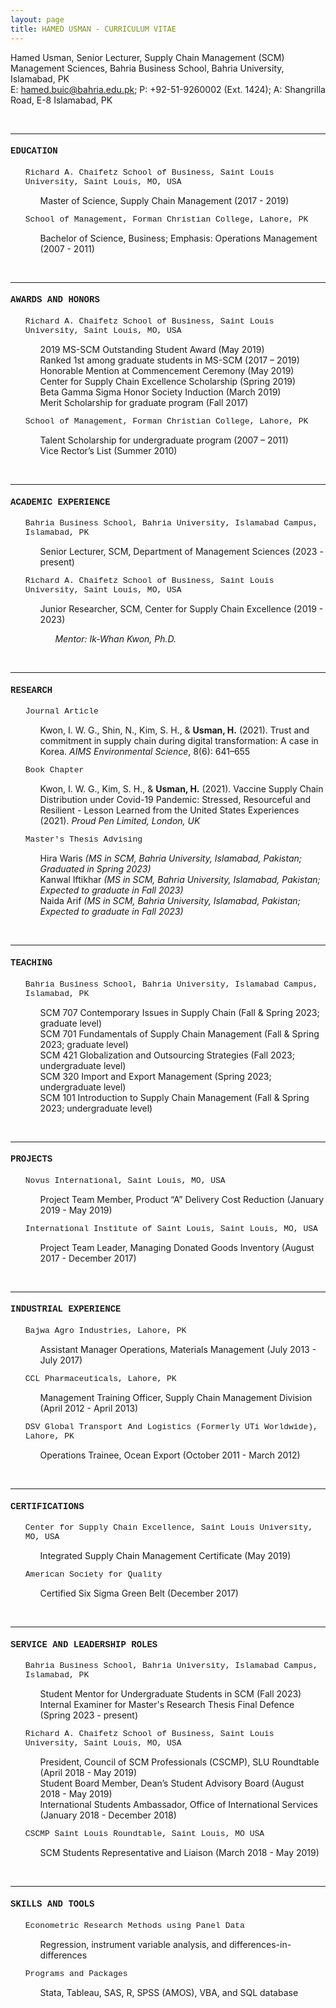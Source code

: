 ```yaml
---
layout: page
title: HAMED USMAN - CURRICULUM VITAE
---
```

Hamed Usman, Senior Lecturer, Supply Chain Management (SCM)<br/>
Management Sciences, Bahria Business School, Bahria University, Islamabad, PK<br/>
E: hamed.buic@bahria.edu.pk; P: +92-51-9260002 (Ext. 1424); A: Shangrilla Road, E-8 Islamabad, PK


<br/>

---


<h4 style="font-family:courier">EDUCATION</h4>

<ul style="list-style-type:none;">
 <a style="font-family:courier; font-size:13px">Richard A. Chaifetz School of Business, Saint Louis University, Saint Louis, MO, USA</a>
  <ul style="list-style-type:none;">
   <li>Master of Science, Supply Chain Management (2017 - 2019)</li>
  </ul>
</ul>

<ul style="list-style-type:none;">
 <a style="font-family:courier; font-size:13px">School of Management, Forman Christian College, Lahore, PK</a>
  <ul style="list-style-type:none;">
   <li>Bachelor of Science, Business; Emphasis: Operations Management (2007 - 2011)</li>
  </ul>
</ul>


<br/>

---


<h4 style="font-family:courier">AWARDS AND HONORS</h4>
 <ul style="list-style-type:none;">
  <a style="font-family:courier; font-size:13px">Richard A. Chaifetz School of Business, Saint Louis University, Saint Louis, MO, USA</a>
   <ul style="list-style-type:none;">
    <li>2019 MS-SCM Outstanding Student Award (May 2019)</li>
    <li>Ranked 1st among graduate students in MS-SCM (2017 – 2019)</li>
    <li>Honorable Mention at Commencement Ceremony (May 2019)</li>
    <li>Center for Supply Chain Excellence Scholarship (Spring 2019)</li>
    <li>Beta Gamma Sigma Honor Society Induction (March 2019)</li>
    <li>Merit Scholarship for graduate program (Fall 2017)</li>
   </ul>
 </ul>

  <ul style="list-style-type:none;">
   <a style="font-family:courier; font-size:13px">School of Management, Forman Christian College, Lahore, PK</a>
    <ul style="list-style-type:none;">
     <li>Talent Scholarship for undergraduate program (2007 – 2011)</li>
     <li>Vice Rector’s List (Summer 2010)</li>
    </ul>
  </ul>


<br/>

---


<h4 style="font-family:courier">ACADEMIC EXPERIENCE</h4>

<ul style="list-style-type:none;">
 <a style="font-family:courier; font-size:13px">Bahria Business School, Bahria University, Islamabad Campus, Islamabad, PK</a>
  <ul style="list-style-type:none;">
   <li>Senior Lecturer, SCM, Department of Management Sciences (2023 - present)</li>
  </ul>
</ul>

<ul style="list-style-type:none;">
 <a style="font-family:courier; font-size:13px">Richard A. Chaifetz School of Business, Saint Louis University, Saint Louis, MO, USA</a>
  <ul style="list-style-type:none;">
   <li>Junior Researcher, SCM, Center for Supply Chain Excellence (2019 - 2023)</li>
    <ul style="list-style-type:none;"><i>Mentor: Ik-Whan Kwon, Ph.D.</i>
    </ul>
  </ul>
</ul>


<br/>

---


<h4 style="font-family:courier">RESEARCH</h4>
  
  <ul style="list-style-type:none;"><a style="font-family:courier; font-size:13px">Journal Article</a>
   <ul style="list-style-type:none;"><li>Kwon, I. W. G., Shin, N., Kim, S. H., & <b>Usman, H.</b> (2021). Trust and commitment in supply chain during digital transformation: A case in Korea. <i>AIMS Environmental Science</i>, 8(6): 641–655</li></ul>
  </ul>

 <ul style="list-style-type:none;"><a style="font-family:courier; font-size:13px">Book Chapter</a>
  <ul style="list-style-type:none;"><li>Kwon, I. W. G., Kim, S. H., & <b>Usman, H.</b> (2021). Vaccine Supply Chain Distribution under Covid-19 Pandemic: Stressed, Resourceful and Resilient - Lesson Learned from the United States Experiences (2021). <i>Proud Pen Limited, London, UK</i></li>
  </ul>
 </ul>

  <ul style="list-style-type:none;"><a style="font-family:courier; font-size:13px">Master's Thesis Advising</a>
    <ul style="list-style-type:none;">
     <li>Hira Waris <i>(MS in SCM, Bahria University, Islamabad, Pakistan; Graduated in Spring 2023)</i></li>
      <!--<ul style="list-style-type:none;"><li>- Thesis Title: <i>The relationship between inventory leanness, dynamism, and sustainability of firms: In context of US-based clean 200 companies</i></li></ul>-->
     <li>Kanwal Iftikhar <i>(MS in SCM, Bahria University, Islamabad, Pakistan; Expected to graduate in Fall 2023)</i></li>
     <li>Naida Arif <i>(MS in SCM, Bahria University, Islamabad, Pakistan; Expected to graduate in Fall 2023)</i></li>
    </ul>
  </ul>


<br/>

---


<h4 style="font-family:courier">TEACHING</h4>
 <ul style="list-style-type:none;">
  <a style="font-family:courier; font-size:13px">Bahria Business School, Bahria University, Islamabad Campus, Islamabad, PK</a>
   <ul style="list-style-type:none;">
    <li>SCM 707 Contemporary Issues in Supply Chain (Fall & Spring 2023; graduate level)</li>
    <li>SCM 701 Fundamentals of Supply Chain Management (Fall & Spring 2023; graduate level)</li>
    <li>SCM 421 Globalization and Outsourcing Strategies (Fall 2023; undergraduate level)</li>
    <li>SCM 320 Import and Export Management (Spring 2023; undergraduate level)</li>
    <li>SCM 101 Introduction to Supply Chain Management (Fall & Spring 2023; undergraduate level)</li>
   </ul>
 </ul>


<br/>

---


<h4 style="font-family:courier">PROJECTS</h4>

 <ul style="list-style-type:none;">
  <a style="font-family:courier; font-size:13px">Novus International, Saint Louis, MO, USA</a>
   <ul style="list-style-type:none;">
    <li>Project Team Member, Product “A” Delivery Cost Reduction (January 2019 - May 2019)</li>
   </ul> 
 </ul>

 <ul style="list-style-type:none;">
  <a style="font-family:courier; font-size:13px">International Institute of Saint Louis, Saint Louis, MO, USA</a>
   <ul style="list-style-type:none;">
    <li>Project Team Leader, Managing Donated Goods Inventory (August 2017 - December 2017)</li>
   </ul>
 </ul>


<br/>

---


<h4 style="font-family:courier">INDUSTRIAL EXPERIENCE</h4>

 <ul style="list-style-type:none;">
  <a style="font-family:courier; font-size:13px">Bajwa Agro Industries, Lahore, PK</a>
   <ul style="list-style-type:none;">
    <li>Assistant Manager Operations, Materials Management (July 2013 - July 2017)</li>
   </ul>
 </ul>

  <ul style="list-style-type:none;">
  <a style="font-family:courier; font-size:13px">CCL Pharmaceuticals, Lahore, PK</a>
   <ul style="list-style-type:none;">
    <li>Management Training Officer, Supply Chain Management Division (April 2012 - April 2013)</li>
   </ul>
 </ul>

 <ul style="list-style-type:none;">
  <a style="font-family:courier; font-size:13px">DSV Global Transport And Logistics (Formerly UTi Worldwide), Lahore, PK</a>
   <ul style="list-style-type:none;">
    <li>Operations Trainee, Ocean Export (October 2011 - March 2012)</li>
   </ul>
 </ul>


<br/>

---


<h4 style="font-family:courier">CERTIFICATIONS</h4>

 <ul style="list-style-type:none;">
  <a style="font-family:courier; font-size:13px">Center for Supply Chain Excellence, Saint Louis University, MO, USA</a>
   <ul style="list-style-type:none;">
    <li>Integrated Supply Chain Management Certificate (May 2019)</li>
   </ul>
 </ul>

  <ul style="list-style-type:none;">
  <a style="font-family:courier; font-size:13px">American Society for Quality</a>
   <ul style="list-style-type:none;">
    <li>Certified Six Sigma Green Belt (December 2017)</li>
   </ul>
 </ul>


<br/>

---


<h4 style="font-family:courier">SERVICE AND LEADERSHIP ROLES</h4>

<ul style="list-style-type:none;">
  <a style="font-family:courier; font-size:13px">Bahria Business School, Bahria University, Islamabad Campus, Islamabad, PK</a>
   <ul style="list-style-type:none;">
    <li>Student Mentor for Undergraduate Students in SCM (Fall 2023)</li>
    <li>Internal Examiner for Master's Research Thesis Final Defence (Spring 2023 - present)</li>
    </ul>
 </ul>

 
 <ul style="list-style-type:none;">
  <a style="font-family:courier; font-size:13px">Richard A. Chaifetz School of Business, Saint Louis University, Saint Louis, MO, USA</a>
   <ul style="list-style-type:none;">
    <li>President, Council of SCM Professionals (CSCMP), SLU Roundtable (April 2018 - May 2019)</li>
    <li>Student Board Member, Dean’s Student Advisory Board (August 2018 - May 2019)</li>
    <li>International Students Ambassador, Office of International Services (January 2018 - December 2018)</li>
    </ul>
 </ul>

 <ul style="list-style-type:none;">
  <a style="font-family:courier; font-size:13px">CSCMP Saint Louis Roundtable, Saint Louis, MO USA</a>
   <ul style="list-style-type:none;">
    <li>SCM Students Representative and Liaison (March 2018 - May 2019)</li>
    </ul>
 </ul>


<br/>

---


<h4 style="font-family:courier">SKILLS AND TOOLS</h4>

 <ul style="list-style-type:none;">
  <a style="font-family:courier; font-size:13px">Econometric Research Methods using Panel Data</a>
   <ul style="list-style-type:none;">
    <li>Regression, instrument variable analysis, and differences-in-differences</li>
    </ul>
 </ul>

<ul style="list-style-type:none;">
  <a style="font-family:courier; font-size:13px">Programs and Packages</a>
   <ul style="list-style-type:none;">
    <li>Stata, Tableau, SAS, R, SPSS (AMOS), VBA, and SQL database</li>
    </ul>
 </ul>
